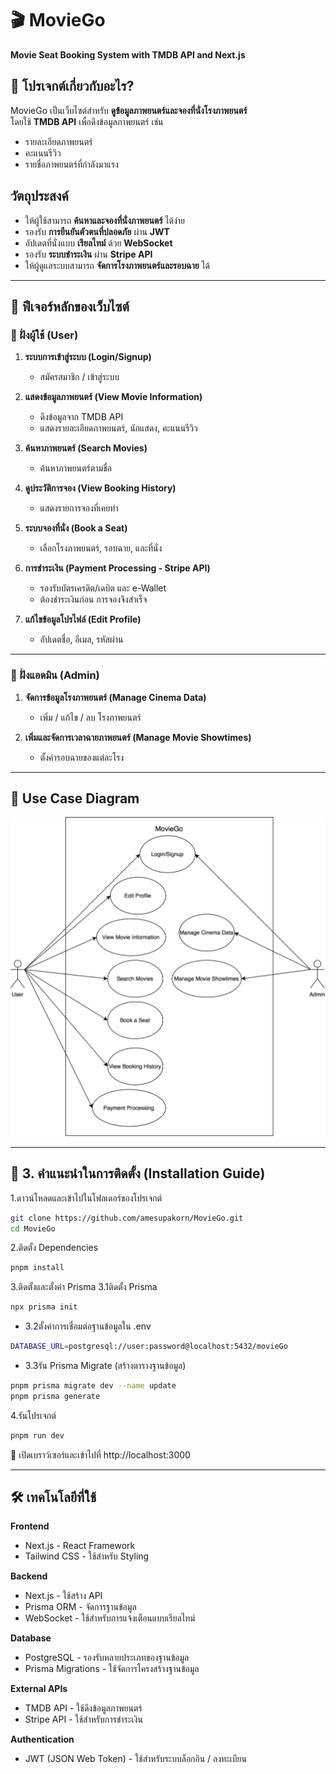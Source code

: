 # 🎬 MovieGo  
**Movie Seat Booking System with TMDB API and Next.js**

## 📖 โปรเจกต์เกี่ยวกับอะไร?  
MovieGo เป็นเว็บไซต์สำหรับ **ดูข้อมูลภาพยนตร์และจองที่นั่งโรงภาพยนตร์**  
โดยใช้ **TMDB API** เพื่อดึงข้อมูลภาพยนตร์ เช่น  
- รายละเอียดภาพยนตร์  
- คะแนนรีวิว  
- รายชื่อภาพยนตร์ที่กำลังมาแรง

## วัตถุประสงค์  
- ให้ผู้ใช้สามารถ **ค้นหาและจองที่นั่งภาพยนตร์** ได้ง่าย  
- รองรับ **การยืนยันตัวตนที่ปลอดภัย** ผ่าน **JWT**  
- อัปเดตที่นั่งแบบ **เรียลไทม์** ด้วย **WebSocket**  
- รองรับ **ระบบชำระเงิน** ผ่าน **Stripe API**  
- ให้ผู้ดูแลระบบสามารถ **จัดการโรงภาพยนตร์และรอบฉาย** ได้  

---

## 🚀 **ฟีเจอร์หลักของเว็บไซต์**  

### **🔹 ฝั่งผู้ใช้ (User)**
1. **ระบบการเข้าสู่ระบบ (Login/Signup)**  
   - สมัครสมาชิก / เข้าสู่ระบบ  

2. **แสดงข้อมูลภาพยนตร์ (View Movie Information)**  
   - ดึงข้อมูลจาก TMDB API  
   - แสดงรายละเอียดภาพยนตร์, นักแสดง, คะแนนรีวิว  

3. **ค้นหาภาพยนตร์ (Search Movies)**  
   - ค้นหาภาพยนตร์ตามชื่อ  

4. **ดูประวัติการจอง (View Booking History)**  
   - แสดงรายการจองที่เคยทำ  

5. **ระบบจองที่นั่ง (Book a Seat)**  
   - เลือกโรงภาพยนตร์, รอบฉาย, และที่นั่ง  

6. **การชำระเงิน (Payment Processing - Stripe API)**  
   - รองรับบัตรเครดิต/เดบิต และ e-Wallet  
   - ต้องชำระเงินก่อน การจองจึงสำเร็จ  

7. **แก้ไขข้อมูลโปรไฟล์ (Edit Profile)**  
   - อัปเดตชื่อ, อีเมล, รหัสผ่าน  

---

### **🔹 ฝั่งแอดมิน (Admin)**
1. **จัดการข้อมูลโรงภาพยนตร์ (Manage Cinema Data)**  
   - เพิ่ม / แก้ไข / ลบ โรงภาพยนตร์  

2. **เพิ่มและจัดการเวลาฉายภาพยนตร์ (Manage Movie Showtimes)**  
   - ตั้งค่ารอบฉายของแต่ละโรง  

---

## 📌 **Use Case Diagram**  
![Use Case Diagram](image/usecase.svg)

---

## 🔧 3. คำแนะนำในการติดตั้ง (Installation Guide)

1.ดาวน์โหลดและเข้าไปในโฟลเดอร์ของโปรเจกต์  
```bash
git clone https://github.com/amesupakorn/MovieGo.git
cd MovieGo
```
2.ติดตั้ง Dependencies
```bash
pnpm install
```
3.ติดตั้งและตั้งค่า Prisma
  3.1ติดตั้ง Prisma
  ```bash
  npx prisma init
  ```
   - 3.2ตั้งค่าการเชื่อมต่อฐานข้อมูลใน .env
  ```bash
  DATABASE_URL=postgresql://user:password@localhost:5432/movieGo
  ```
   - 3.3รัน Prisma Migrate (สร้างตารางฐานข้อมูล)
  ```bash
  pnpm prisma migrate dev --name update
  pnpm prisma generate
  ```
4.รันโปรเจกต์
```bash
pnpm run dev
```
📌 เปิดเบราว์เซอร์และเข้าไปที่ http://localhost:3000

---

## 🛠 เทคโนโลยีที่ใช้  

**Frontend** 
- Next.js - React Framework  
- Tailwind CSS - ใช้สำหรับ Styling  

**Backend**  
- Next.js - ใช้สร้าง API  
- Prisma ORM - จัดการฐานข้อมูล
- WebSocket - ใช้สำหรับการแจ้งเตือนแบบเรียลไทม์

**Database**  
- PostgreSQL - รองรับหลายประเภทของฐานข้อมูล  
- Prisma Migrations - ใช้จัดการโครงสร้างฐานข้อมูล  

**External APIs**  
- TMDB API - ใช้ดึงข้อมูลภาพยนตร์  
- Stripe API - ใช้สำหรับการชำระเงิน  

**Authentication**  
- JWT (JSON Web Token) - ใช้สำหรับระบบล็อกอิน / ลงทะเบียน 

